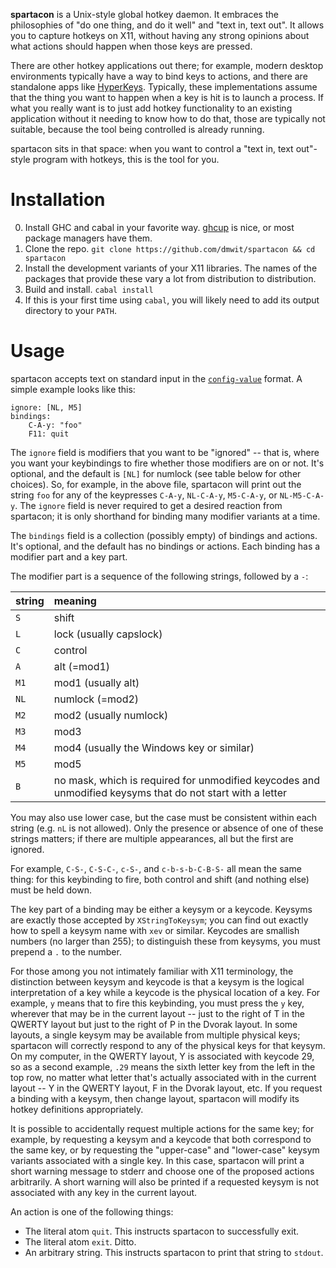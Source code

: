 **spartacon** is a Unix-style global hotkey daemon. It embraces the philosophies of "do one thing, and do it well" and "text in, text out". It allows you to capture hotkeys on X11, without having any strong opinions about what actions should happen when those keys are pressed.

There are other hotkey applications out there; for example, modern desktop environments typically have a way to bind keys to actions, and there are standalone apps like [HyperKeys](https://hyperkeys.xureilab.com/). Typically, these implementations assume that the thing you want to happen when a key is hit is to launch a process. If what you really want is to just add hotkey functionality to an existing application without it needing to know how to do that, those are typically not suitable, because the tool being controlled is already running.

spartacon sits in that space: when you want to control a "text in, text out"-style program with hotkeys, this is the tool for you.

# Installation

0. Install GHC and cabal in your favorite way. [ghcup](https://www.haskell.org/ghcup/) is nice, or most package managers have them.
1. Clone the repo. `git clone https://github.com/dmwit/spartacon && cd spartacon`
2. Install the development variants of your X11 libraries. The names of the packages that provide these vary a lot from distribution to distribution.
3. Build and install. `cabal install`
4. If this is your first time using `cabal`, you will likely need to add its output directory to your `PATH`.

# Usage

spartacon accepts text on standard input in the [`config-value`](http://hackage.haskell.org/package/config-value/docs/Config.html) format. A simple example looks like this:

    ignore: [NL, M5]
    bindings:
        C-A-y: "foo"
        F11: quit

The `ignore` field is modifiers that you want to be "ignored" -- that is, where you want your keybindings to fire whether those modifiers are on or not. It's optional, and the default is `[NL]` for numlock (see table below for other choices). So, for example, in the above file, spartacon will print out the string `foo` for any of the keypresses `C-A-y`, `NL-C-A-y`, `M5-C-A-y`, or `NL-M5-C-A-y`. The `ignore` field is never required to get a desired reaction from spartacon; it is only shorthand for binding many modifier variants at a time.

The `bindings` field is a collection (possibly empty) of bindings and actions. It's optional, and the default has no bindings or actions. Each binding has a modifier part and a key part.

The modifier part is a sequence of the following strings, followed by a `-`:

| string | meaning |
|:-------|:--------|
| `S` | shift |
| `L` | lock (usually capslock) |
| `C` | control |
| `A` | alt (=mod1) |
| `M1` | mod1 (usually alt) |
| `NL` | numlock (=mod2) |
| `M2` | mod2 (usually numlock) |
| `M3` | mod3 |
| `M4` | mod4 (usually the Windows key or similar) |
| `M5` | mod5 |
| `B` | no mask, which is required for unmodified keycodes and unmodified keysyms that do not start with a letter |

You may also use lower case, but the case must be consistent within each string (e.g. `nL` is not allowed). Only the presence or absence of one of these strings matters; if there are multiple appearances, all but the first are ignored.

For example, `C-S-`, `C-S-C-`, `c-S-`, and `c-b-s-b-C-B-S-` all mean the same thing: for this keybinding to fire, both control and shift (and nothing else) must be held down.

The key part of a binding may be either a keysym or a keycode. Keysyms are exactly those accepted by `XStringToKeysym`; you can find out exactly how to spell a keysym name with `xev` or similar. Keycodes are smallish numbers (no larger than 255); to distinguish these from keysyms, you must prepend a `.` to the number.

For those among you not intimately familiar with X11 terminology, the distinction between keysym and keycode is that a keysym is the logical interpretation of a key while a keycode is the physical location of a key. For example, `y` means that to fire this keybinding, you must press the `y` key, wherever that may be in the current layout -- just to the right of T in the QWERTY layout but just to the right of P in the Dvorak layout. In some layouts, a single keysym may be available from multiple physical keys; spartacon will correctly respond to any of the physical keys for that keysym. On my computer, in the QWERTY layout, Y is associated with keycode 29, so as a second example, `.29` means the sixth letter key from the left in the top row, no matter what letter that's actually associated with in the current layout -- Y in the QWERTY layout, F in the Dvorak layout, etc. If you request a binding with a keysym, then change layout, spartacon will modify its hotkey definitions appropriately.

It is possible to accidentally request multiple actions for the same key; for example, by requesting a keysym and a keycode that both correspond to the same key, or by requesting the "upper-case" and "lower-case" keysym variants associated with a single key. In this case, spartacon will print a short warning message to stderr and choose one of the proposed actions arbitrarily. A short warning will also be printed if a requested keysym is not associated with any key in the current layout.

An action is one of the following things:
* The literal atom `quit`. This instructs spartacon to successfully exit.
* The literal atom `exit`. Ditto.
* An arbitrary string. This instructs spartacon to print that string to `stdout`.
